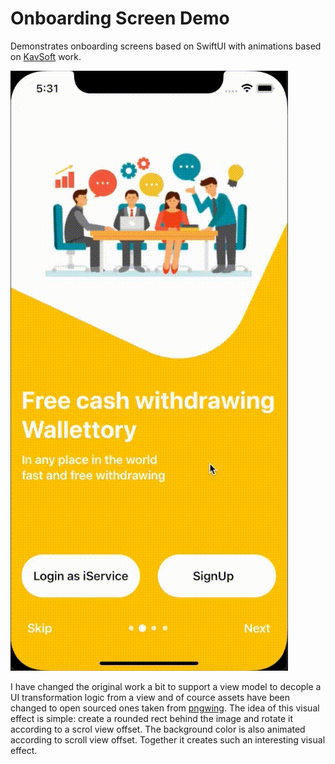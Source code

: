 # Onboarding Screen Demo
Demonstrates onboarding screens based on SwiftUI with animations based on [KavSoft](https://kavsoft.dev) work.

<img src="onboarding-demo.gif" />

I have changed the original work a bit to support a view model to decople a UI transformation logic from a view and of cource assets have been changed to open sourced ones taken from [pngwing](pngwing.com).
The idea of this visual effect is simple: create a rounded rect behind the image and rotate it according to a scrol view offset. The background color is also animated according to scroll view offset. Together it creates such an interesting visual effect.
